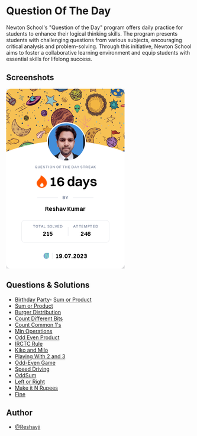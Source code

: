 
# Question Of The Day

Newton School's "Question of the Day" program offers daily practice for students to enhance their logical thinking skills.
The program presents students with challenging questions from various subjects, encouraging critical analysis and problem-solving.
Through this initiative, Newton School aims to foster a collaborative learning environment and equip students with essential skills for lifelong success.


## Screenshots

![App Screenshot](https://github.com/Reshavji/Question-Of-The-Day/blob/main/Newton/shareImage.png)


## Questions & Solutions
 
-  [Birthday Party](https://github.com/Reshavji/Question-Of-The-Day/blob/main/Newton/Birthday%20Party.java)-  [Sum or Product](https://github.com/Reshavji/Question-Of-The-Day/blob/main/Newton/Sum%20or%20Product.java)
-  [Sum or Product](https://github.com/Reshavji/Question-Of-The-Day/blob/main/Newton/Sum%20or%20Product.java)
-  [Burger Distribution](https://github.com/Reshavji/Question-Of-The-Day/blob/main/Newton/Burger%20Distribution.java)           
-  [Count Different Bits](https://github.com/Reshavji/Question-Of-The-Day/blob/main/Newton/Count%20Different%20Bits.java)
 - [Count Common 1's](https://github.com/Reshavji/Question-Of-The-Day/blob/main/Newton/Count%20Common%201's.java)
 - [Min Operations](https://github.com/Reshavji/Question-Of-The-Day/blob/main/Newton/Min%20Operations.java)
 - [Odd Even Product](https://github.com/Reshavji/Question-Of-The-Day/blob/main/Newton/Odd%20Even%20Product.java)
 - [IRCTC Rule](https://github.com/Reshavji/Question-Of-The-Day/blob/main/Newton/IRCTC%20Rule.java)
 - [Kiko and Milo](https://github.com/Reshavji/Question-Of-The-Day/blob/main/Newton/Kiki%20And%20Milo.js)
 - [Playing With 2 and 3](https://github.com/Reshavji/Question-Of-The-Day/blob/main/Newton/Playing%20with%202%20and%203.java)
 - [Odd-Even Game](https://github.com/Reshavji/Question-Of-The-Day/blob/main/Newton/Odd-Even-Game.java)
 - [Speed Driving](https://github.com/Reshavji/Question-Of-The-Day/blob/main/Newton/Speed%20Driving.java)
 - [OddSum](https://github.com/Reshavji/Question-Of-The-Day/blob/main/Newton/Odd-Even-Game.java)
 - [Left or Right](https://github.com/Reshavji/Question-Of-The-Day/blob/main/Newton/Left%20or%20Right.java)
 - [Make it N Rupees](https://github.com/Reshavji/Question-Of-The-Day/blob/main/Newton/Make%20it%20N%20rupees.java)
 - [Fine](https://github.com/Reshavji/Question-Of-The-Day/blob/main/Newton/Fine.java)

    
## Author

- [@Reshavji](https://www.github.com/Reshavji)

